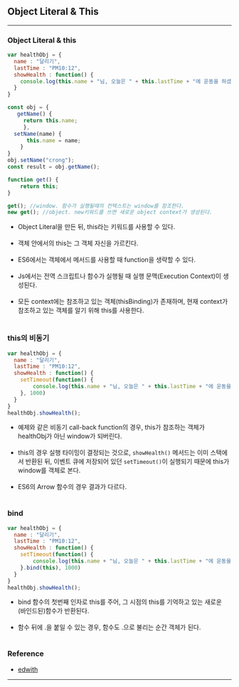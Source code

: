 Object Literal & This
---------------------

---

### Object Literal & this<br>

```javascript
var healthObj = {
  name : "달리기",
  lastTime : "PM10:12",
  showHealth : function() {
    console.log(this.name + "님, 오늘은 " + this.lastTime + "에 운동을 하셨네요");
  }
}

const obj = {
   getName() {
     return this.name;
     },
  setName(name) {
      this.name = name;
    }
}
obj.setName("crong");
const result = obj.getName();

function get() {
    return this;
}

get(); //window. 함수가 실행될때의 컨텍스트는 window를 참조한다.
new get(); //object. new키워드를 쓰면 새로운 object context가 생성된다.

```

-	Object Literal을 만든 뒤, this라는 키워드를 사용할 수 있다.<br><br>
-	객체 안에서의 this는 그 객체 자신을 가르킨다.<br><br>
-	ES6에서는 객체에서 메서드를 사용할 때 function을 생략할 수 있다.<br><br>
-	Js에서는 전역 스크립트나 함수가 실행될 때 실행 문맥(Execution Context)이 생성된다.<br><br>
-	모든 context에는 참조하고 있는 객체(thisBinding)가 존재하며, 현재 context가 참조하고 있는 객체를 알기 위해 this를 사용한다.<br><br>

### this의 비동기<br>

```javascript
var healthObj = {
  name : "달리기",
  lastTime : "PM10:12",
  showHealth : function() {
    setTimeout(function() {
        console.log(this.name + "님, 오늘은 " + this.lastTime + "에 운동을 하셨네요");      
    }, 1000)
  }
}
healthObj.showHealth();
```

-	예제와 같은 비동기 call-back function의 경우, this가 참조하는 객체가 healthObj가 아닌 window가 되버린다.<br><br>
-	this의 경우 실행 타이밍이 결정되는 것으로, `showHealth()` 메서드는 이미 스택에서 반환된 뒤, 이벤트 큐에 저장되어 있던 `setTimeout()`이 실행되기 때문에 this가 window를 객체로 본다.<br><br>
-	ES6의 Arrow 함수의 경우 결과가 다르다.<br><br>

### bind<br>

```javascript
var healthObj = {
  name : "달리기",
  lastTime : "PM10:12",
  showHealth : function() {
    setTimeout(function() {
        console.log(this.name + "님, 오늘은 " + this.lastTime + "에 운동을 하셨네요");      
    }.bind(this), 1000)
  }
}
healthObj.showHealth();
```

-	bind 함수의 첫번째 인자로 this를 주어, 그 시점의 this를 기억하고 있는 새로운 (바인드된)함수가 반환된다.<br><br>
-	함수 뒤에 .을 붙일 수 있는 경우, 함수도 .으로 불리는 순간 객체가 된다.<br><br>

### Reference<br>

-	[edwith](https://www.edwith.org/boostcourse-web/lecture/16779/)

---
